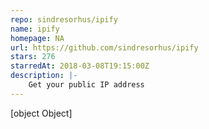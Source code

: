 ```yaml
---
repo: sindresorhus/ipify
name: ipify
homepage: NA
url: https://github.com/sindresorhus/ipify
stars: 276
starredAt: 2018-03-08T19:15:00Z
description: |-
    Get your public IP address
---
```


[object Object]
